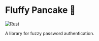 # Fluffy Pancake 🥞
[![Rust](https://github.com/Quacktiamauct/magic-pake/actions/workflows/rust.yml/badge.svg?branch=master)](https://github.com/Quacktiamauct/magic-pake/actions/workflows/rust.yml)

A library for fuzzy password authentication.
